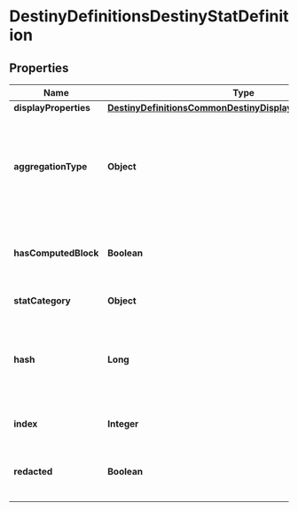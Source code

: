 
# DestinyDefinitionsDestinyStatDefinition

## Properties
Name | Type | Description | Notes
------------ | ------------- | ------------- | -------------
**displayProperties** | [**DestinyDefinitionsCommonDestinyDisplayPropertiesDefinition**](DestinyDefinitionsCommonDestinyDisplayPropertiesDefinition.md) |  |  [optional]
**aggregationType** | **Object** | Stats can exist on a character or an item, and they may potentially be aggregated in different ways. The DestinyStatAggregationType enum value indicates the way that this stat is being aggregated. |  [optional]
**hasComputedBlock** | **Boolean** | True if the stat is computed rather than being delivered as a raw value on items.  For instance, the Light stat in Destiny 1 was a computed stat. |  [optional]
**statCategory** | **Object** | The category of the stat, according to the game. |  [optional]
**hash** | **Long** | The unique identifier for this entity. Guaranteed to be unique for the type of entity, but not globally.  When entities refer to each other in Destiny content, it is this hash that they are referring to. |  [optional]
**index** | **Integer** | The index of the entity as it was found in the investment tables. |  [optional]
**redacted** | **Boolean** | If this is true, then there is an entity with this identifier/type combination, but BNet is not yet allowed to show it. Sorry! |  [optional]



